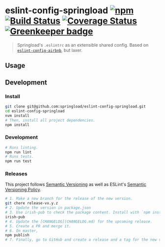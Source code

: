 # eslint-config-springload [![npm](https://img.shields.io/npm/v/eslint-config-springload.svg?style=flat-square)](https://www.npmjs.com/package/eslint-config-springload) [![Build Status](https://travis-ci.org/springload/eslint-config-springload.svg?branch=master)](https://travis-ci.org/springload/eslint-config-springload) [![Coverage Status](https://coveralls.io/repos/github/springload/eslint-config-springload/badge.svg)](https://coveralls.io/github/springload/eslint-config-springload) [![Greenkeeper badge](https://badges.greenkeeper.io/springload/eslint-config-springload.svg)](https://greenkeeper.io/)

> Springload's `.eslintrc` as an extensible shared config. Based on [`eslint-config-airbnb`](https://github.com/airbnb/javascript), but laxer.

## Usage

## Development

### Install

```sh
git clone git@github.com:springload/eslint-config-springload.git
cd eslint-config-springload
nvm install
# Then, install all project dependencies.
npm install
```

### Development

```sh
# Runs linting.
npm run lint
# Runs tests.
npm run test
```

### Releases

This project follows [Semantic Versioning](http://semver.org/spec/v2.0.0.html) as well as ESLint's [Semantic Versioning Policy](https://github.com/eslint/eslint#semantic-versioning-policy).

```sh
# 1. Make a new branch for the release of the new version.
git chore release-vx.y.z
# 2. Update the version in package.json
# 3. Use irish-pub to check the package content. Install with `npm install -g` first.
irish-pub
# 4. Update the [CHANGELOG](CHANGELOG.md) for the upcoming release.
# 5. Create a PR and merge it.
# 6. On master,
npm publish
# 7. Finally, go to GitHub and create a release and a tag for the new version.
```
